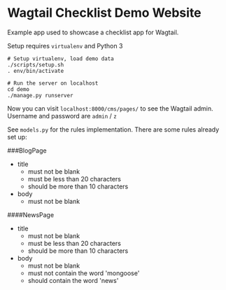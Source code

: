 # Wagtail Checklist Demo Website

Example app used to showcase a checklist app for Wagtail.

Setup requires `virtualenv` and Python 3

```
# Setup virtualenv, load demo data
./scripts/setup.sh
. env/bin/activate

# Run the server on localhost
cd demo
./manage.py runserver
```

Now you can visit `localhost:8000/cms/pages/` to see the Wagtail admin. Username and password are `admin` / `z`

See `models.py` for the rules implementation. There are some rules already set up:

###BlogPage

- title
    - must not be blank
    - must be less than 20 characters
    - should be more than 10 characters
- body
    - must not be blank
    

####NewsPage

- title
    - must not be blank
    - must be less than 20 characters
    - should be more than 10 characters
- body
    - must not be blank
    - must not contain the word 'mongoose'
    - should contain the word 'news'

